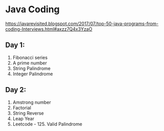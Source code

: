 # Java Coding

https://javarevisited.blogspot.com/2017/07/top-50-java-programs-from-coding-Interviews.html#axzz7Q4x3YzaO

## Day 1:
<ol>
  <li>Fibonacci series</li>
  <li>A prime number</li>
  <li>String Palindrome</li>
  <li>Integer Palindrome</li>
</ol>

## Day 2:
<ol>
  <li>Amstrong number</li>
  <li>Factorial</li>
  <li>String Reverse</li>
  <li>Leap Year</li>
  <li>Leetcode - 125. Valid Palindrome</li>
</ol>
